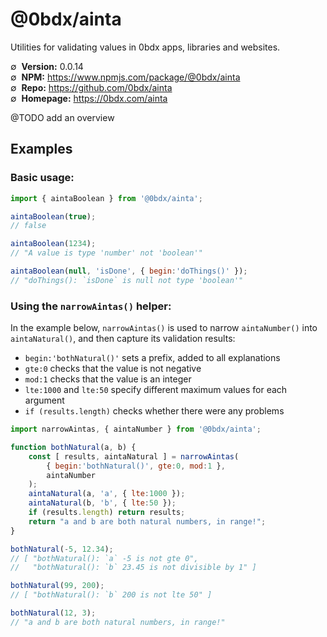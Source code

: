 # @0bdx/ainta

Utilities for validating values in 0bdx apps, libraries and websites.

∅&nbsp; __Version:__ 0.0.14  
∅&nbsp; __NPM:__ <https://www.npmjs.com/package/@0bdx/ainta>  
∅&nbsp; __Repo:__ <https://github.com/0bdx/ainta>  
∅&nbsp; __Homepage:__ <https://0bdx.com/ainta>

@TODO add an overview

## Examples

### Basic usage:

```js
import { aintaBoolean } from '@0bdx/ainta';

aintaBoolean(true);
// false

aintaBoolean(1234);
// "A value is type 'number' not 'boolean'"

aintaBoolean(null, 'isDone', { begin:'doThings()' });
// "doThings(): `isDone` is null not type 'boolean'"
```

### Using the `narrowAintas()` helper:

In the example below, `narrowAintas()` is used to narrow `aintaNumber()`
into `aintaNatural()`, and then capture its validation results:

- `begin:'bothNatural()'` sets a prefix, added to all explanations
- `gte:0` checks that the value is not negative
- `mod:1` checks that the value is an integer
- `lte:1000` and `lte:50` specify different maximum values for each argument
- `if (results.length)` checks whether there were any problems

```js
import narrowAintas, { aintaNumber } from '@0bdx/ainta';

function bothNatural(a, b) {
    const [ results, aintaNatural ] = narrowAintas(
        { begin:'bothNatural()', gte:0, mod:1 },
        aintaNumber
    );
    aintaNatural(a, 'a', { lte:1000 });
    aintaNatural(b, 'b', { lte:50 });
    if (results.length) return results;
    return "a and b are both natural numbers, in range!";
}

bothNatural(-5, 12.34);
// [ "bothNatural(): `a` -5 is not gte 0",
//   "bothNatural(): `b` 23.45 is not divisible by 1" ]

bothNatural(99, 200);
// [ "bothNatural(): `b` 200 is not lte 50" ]

bothNatural(12, 3);
// "a and b are both natural numbers, in range!"
```
